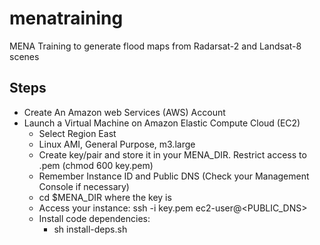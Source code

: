 menatraining
============

MENA Training to generate flood maps from  Radarsat-2 and Landsat-8 scenes

## Steps

* Create An Amazon web Services (AWS) Account
* Launch a Virtual Machine on Amazon Elastic Compute Cloud (EC2)
  * Select Region East
  * Linux AMI, General Purpose, m3.large
  * Create key/pair and store it in your MENA_DIR.  Restrict access to .pem (chmod 600 key.pem)
  * Remember Instance ID and Public DNS (Check your Management Console if necessary)
  * cd $MENA_DIR where the key is
  * Access your instance: ssh -i key.pem ec2-user@<PUBLIC_DNS>
  * Install code dependencies:
    * sh install-deps.sh 
